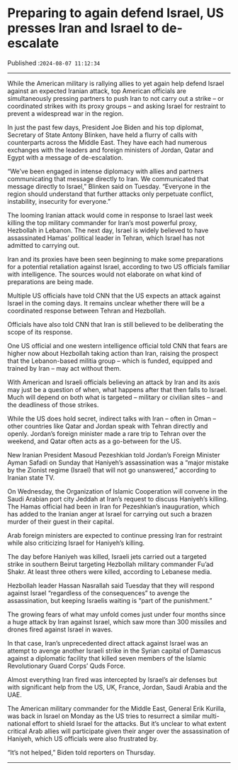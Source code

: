 # Preparing to again defend Israel, US presses Iran and Israel to de-escalate

Published :`2024-08-07 11:12:34`

---

While the American military is rallying allies to yet again help defend Israel against an expected Iranian attack, top American officials are simultaneously pressing partners to push Iran to not carry out a strike – or coordinated strikes with its proxy groups – and asking Israel for restraint to prevent a widespread war in the region.

In just the past few days, President Joe Biden and his top diplomat, Secretary of State Antony Blinken, have held a flurry of calls with counterparts across the Middle East. They have each had numerous exchanges with the leaders and foreign ministers of Jordan, Qatar and Egypt with a message of de-escalation.

“We’ve been engaged in intense diplomacy with allies and partners communicating that message directly to Iran. We communicated that message directly to Israel,” Blinken said on Tuesday. “Everyone in the region should understand that further attacks only perpetuate conflict, instability, insecurity for everyone.”

The looming Iranian attack would come in response to Israel last week killing the top military commander for Iran’s most powerful proxy, Hezbollah in Lebanon. The next day, Israel is widely believed to have assassinated Hamas’ political leader in Tehran, which Israel has not admitted to carrying out.

Iran and its proxies have been seen beginning to make some preparations for a potential retaliation against Israel, according to two US officials familiar with intelligence. The sources would not elaborate on what kind of preparations are being made.

Multiple US officials have told CNN that the US expects an attack against Israel in the coming days. It remains unclear whether there will be a coordinated response between Tehran and Hezbollah.

Officials have also told CNN that Iran is still believed to be deliberating the scope of its response.

One US official and one western intelligence official told CNN that fears are higher now about Hezbollah taking action than Iran, raising the prospect that the Lebanon-based militia group – which is funded, equipped and trained by Iran – may act without them.

With American and Israeli officials believing an attack by Iran and its axis may just be a question of when, what happens after that then falls to Israel. Much will depend on both what is targeted – military or civilian sites – and the deadliness of those strikes.

While the US does hold secret, indirect talks with Iran – often in Oman – other countries like Qatar and Jordan speak with Tehran directly and openly. Jordan’s foreign minister made a rare trip to Tehran over the weekend, and Qatar often acts as a go-between for the US.

New Iranian President Masoud Pezeshkian told Jordan’s Foreign Minister Ayman Safadi on Sunday that Haniyeh’s assassination was a “major mistake by the Zionist regime (Israel) that will not go unanswered,” according to Iranian state TV.

On Wednesday, the Organization of Islamic Cooperation will convene in the Saudi Arabian port city Jeddah at Iran’s request to discuss Haniyeh’s killing. The Hamas official had been in Iran for Pezeshkian’s inauguration, which has added to the Iranian anger at Israel for carrying out such a brazen murder of their guest in their capital.

Arab foreign ministers are expected to continue pressing Iran for restraint while also criticizing Israel for Haniyeh’s killing.

The day before Haniyeh was killed, Israeli jets carried out a targeted strike in southern Beirut targeting Hezbollah military commander Fu’ad Shakr. At least three others were killed, according to Lebanese media.

Hezbollah leader Hassan Nasrallah said Tuesday that they will respond against Israel “regardless of the consequences” to avenge the assassination, but keeping Israelis waiting is “part of the punishment.”

The growing fears of what may unfold comes just under four months since a huge attack by Iran against Israel, which saw more than 300 missiles and drones fired against Israel in waves.

In that case, Iran’s unprecedented direct attack against Israel was an attempt to avenge another Israeli strike in the Syrian capital of Damascus against a diplomatic facility that killed seven members of the Islamic Revolutionary Guard Corps’ Quds Force.

Almost everything Iran fired was intercepted by Israel’s air defenses but with significant help from the US, UK, France, Jordan, Saudi Arabia and the UAE.

The American military commander for the Middle East, General Erik Kurilla, was back in Israel on Monday as the US tries to resurrect a similar multi-national effort to shield Israel for the attacks. But it’s unclear to what extent critical Arab allies will participate given their anger over the assassination of Haniyeh, which US officials were also frustrated by.

“It’s not helped,” Biden told reporters on Thursday.

---

